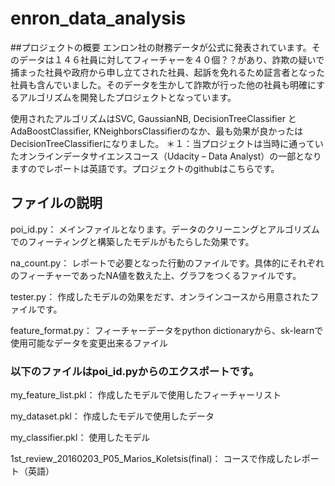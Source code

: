 # enron_data_analysis

##プロジェクトの概要
エンロン社の財務データが公式に発表されています。そのデータは１４６社員に対してフィーチャーを４０個？？があり、詐欺の疑いで捕まった社員や政府から申し立てされた社員、起訴を免れるため証言者となった社員も含んでいました。そのデータを生かして詐欺が行った他の社員も明確にするアルゴリズムを開発したプロジェクトとなっています。

使用されたアルゴリズムはSVC, GaussianNB, DecisionTreeClassifier と AdaBoostClassifier, KNeighborsClassifierのなか、最も効果が良かったはDecisionTreeClassifierになりました。 ＊１：当プロジェクトは当時に通っていたオンラインデータサイエンスコース（Udacity – Data Analyst）の一部となりますのでレポートは英語です。プロジェクトのgithubはこちらです。


## ファイルの説明

poi_id.py：
メインファイルとなります。データのクリーニングとアルゴリズムでのフィーティングと構築したモデルがもたらした効果です。

na_count.py：
レポートで必要となった行動のファイルです。具体的にそれぞれのフィーチャーであったNA値を数えた上、グラフをつくるファイルです。

tester.py：
作成したモデルの効果をだす、オンラインコースから用意されたファイルです。

feature_format.py：
フィーチャーデータをpython dictionaryから、sk-learnで使用可能なデータを変更出来るファイル

### 以下のファイルはpoi_id.pyからのエクスポートです。

my_feature_list.pkl：
作成したモデルで使用したフィーチャーリスト

my_dataset.pkl：
作成したモデルで使用したデータ

my_classifier.pkl：
使用したモデル

1st_review_20160203_P05_Marios_Koletsis(final)：
コースで作成したレポート（英語）
